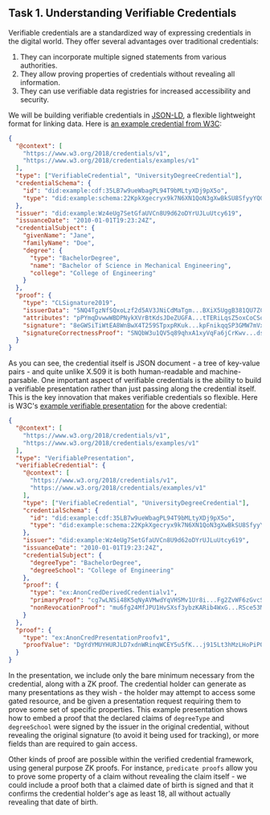 ## Task 1. Understanding Verifiable Credentials

Verifiable credentials are a standardized way of expressing credentials in the digital world. They offer several advantages over traditional credentials:

1. They can incorporate multiple signed statements from various authorities.
2. They allow proving properties of credentials without revealing all information.
3. They can use verifiable data registries for increased accessibility and security.

We will be building verifiable credentials in [JSON-LD](https://json-ld.org), a flexible lightweight format for linking data. Here is [an example credential from W3C](https://github.com/w3c/vc-test-suite/blob/gh-pages/test/vc-data-model-1.0/input/example-009.jsonld):

```json
{
  "@context": [
    "https://www.w3.org/2018/credentials/v1",
    "https://www.w3.org/2018/credentials/examples/v1"
  ],
  "type": ["VerifiableCredential", "UniversityDegreeCredential"],
  "credentialSchema": {
    "id": "did:example:cdf:35LB7w9ueWbagPL94T9bMLtyXDj9pX5o",
    "type": "did:example:schema:22KpkXgecryx9k7N6XN1QoN3gXwBkSU8SfyyYQG"
  },
  "issuer": "did:example:Wz4eUg7SetGfaUVCn8U9d62oDYrUJLuUtcy619",
  "issuanceDate": "2010-01-01T19:23:24Z",
  "credentialSubject": {
    "givenName": "Jane",
    "familyName": "Doe",
    "degree": {
      "type": "BachelorDegree",
      "name": "Bachelor of Science in Mechanical Engineering",
      "college": "College of Engineering"
    }
  },
  "proof": {
    "type": "CLSignature2019",
    "issuerData": "5NQ4TgzNfSQxoLzf2d5AV3JNiCdMaTgm...BXiX5UggB381QU7ZCgqWivUmy4D",
    "attributes": "pPYmqDvwwWBDPNykXVrBtKdsJDeZUGFA...tTERiLqsZ5oxCoCSodPQaggkDJy",
    "signature": "8eGWSiTiWtEA8WnBwX4T259STpxpRKuk...kpFnikqqSP3GMW7mVxC4chxFhVs",
    "signatureCorrectnessProof": "SNQbW3u1QV5q89qhxA1xyVqFa6jCrKwv...dsRypyuGGK3RhhBUvH1tPEL8orH"
  }
}
```

As you can see, the credential itself is JSON document - a tree of key-value pairs - and quite unlike X.509 it is both human-readable and machine-parsable. One important aspect of verifiable credentials is the ability to build a verifiable presentation rather than just passing along the credential itself. This is the key innovation that makes verifiable credentials so flexible. Here is W3C's [example verifiable presentation](https://github.com/w3c/vc-test-suite/blob/gh-pages/test/vc-data-model-1.0/input/example-015-zkp-vp.jsonld) for the above credential:

```json
{
  "@context": [
    "https://www.w3.org/2018/credentials/v1",
    "https://www.w3.org/2018/credentials/examples/v1"
  ],
  "type": "VerifiablePresentation",
  "verifiableCredential": {
    "@context": [
      "https://www.w3.org/2018/credentials/v1",
      "https://www.w3.org/2018/credentials/examples/v1"
    ],
    "type": ["VerifiableCredential", "UniversityDegreeCredential"],
    "credentialSchema": {
      "id": "did:example:cdf:35LB7w9ueWbagPL94T9bMLtyXDj9pX5o",
      "type": "did:example:schema:22KpkXgecryx9k7N6XN1QoN3gXwBkSU8SfyyYQG"
    },
    "issuer": "did:example:Wz4eUg7SetGfaUVCn8U9d62oDYrUJLuUtcy619",
    "issuanceDate": "2010-01-01T19:23:24Z",
    "credentialSubject": {
      "degreeType": "BachelorDegree",
      "degreeSchool": "College of Engineering"
    },
    "proof": {
      "type": "ex:AnonCredDerivedCredentialv1",
      "primaryProof": "cg7wLNSi48K5qNyAVMwdYqVHSMv1Ur8i...Fg2ZvWF6zGvcSAsym2sgSk737",
      "nonRevocationProof": "mu6fg24MfJPU1HvSXsf3ybzKARib4WxG...RSce53M6UwQCxYshCuS3d2h"
    }
  },
  "proof": {
    "type": "ex:AnonCredPresentationProofv1",
    "proofValue": "DgYdYMUYHURJLD7xdnWRinqWCEY5u5fK...j915Lt3hMzLHoPiPQ9sSVfRrs1D"
  }
}
```

In the presentation, we include only the bare minimum necessary from the credential, along with a ZK proof. The credential holder can generate as many presentations as they wish - the holder may attempt to access some gated resource, and be given a presentation request requiring them to prove some set of specific properties. This example presentation shows how to embed a proof that the declared claims of `degreeType` and `degreeSchool` were signed by the issuer in the original credential, without revealing the original signature (to avoid it being used for tracking), or more fields than are required to gain access.

Other kinds of proof are possible within the verified credential framework, using general purpose ZK proofs. For instance, `predicate proofs` allow you to prove some property of a claim without revealing the claim itself - we could include a proof both that a claimed date of birth is signed and that it confirms the credential holder's age as least 18, all without actually revealing that date of birth.
